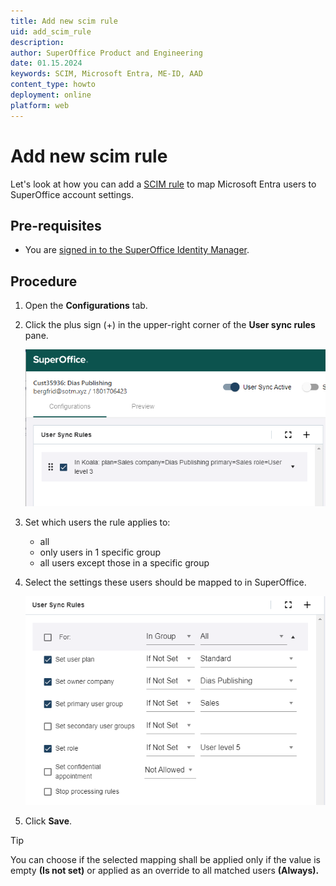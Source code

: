 ```yaml
---
title: Add new scim rule
uid: add_scim_rule
description:
author: SuperOffice Product and Engineering
date: 01.15.2024
keywords: SCIM, Microsoft Entra, ME-ID, AAD
content_type: howto
deployment: online
platform: web
---
```


# Add new scim rule

Let's look at how you can add a [SCIM rule][1] to map Microsoft Entra users to SuperOffice account settings.

## Pre-requisites

* You are [signed in to the SuperOffice Identity Manager][2].

## Procedure

1. Open the **Configurations** tab.

2. Click the plus sign (+) in the upper-right corner of the **User sync rules** pane.

    ![add new SCIM rule -screenshot][img1]

3. Set which users the rule applies to:

    * all
    * only users in 1 specific group
    * all users except those in a specific group

4. Select the settings these users should be mapped to in SuperOffice.

    ![SCIM fallback rule -screenshot][img2]

5. Click **Save**.

> [!TIP]
> You can choose if the selected mapping shall be applied only if the value is empty **(Is not set)** or applied as an override to all matched users **(Always).**

<!-- Referenced links -->
[1]: ../scim-rules.md
[2]: ../sign-in-to-scim.md

<!-- Referenced images -->
[img1]: media/add-scim-rule.png
[img2]: media/scim-fallback-rule.png
